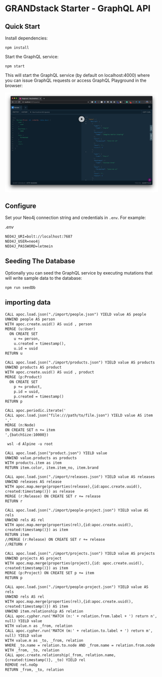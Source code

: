 # GRANDstack Starter - GraphQL API

## Quick Start

Install dependencies:

```
npm install
```

Start the GraphQL service:

```
npm start
```

This will start the GraphQL service (by default on localhost:4000) where you can issue GraphQL requests or access GraphQL Playground in the browser:

![GraphQL Playground](img/graphql-playground.png)

## Configure

Set your Neo4j connection string and credentials in `.env`. For example:

_.env_

```
NEO4J_URI=bolt://localhost:7687
NEO4J_USER=neo4j
NEO4J_PASSWORD=letmein
```

## Seeding The Database

Optionally you can seed the GraphQL service by executing mutations that will write sample data to the database:

```
npm run seedDb
```

## importing data

```cypher
CALL apoc.load.json("./import/people.json") YIELD value AS people
UNWIND people AS person
WITH apoc.create.uuid() AS uuid , person
MERGE (u:User)
  ON CREATE SET
    u += person,
  	u.created = timestamp(),
    u.id = uuid
RETURN u
```

```cypher
CALL apoc.load.json("./import/products.json") YIELD value AS products
UNWIND products AS product
WITH apoc.create.uuid() AS uuid , product
MERGE (p:Product)
  ON CREATE SET
    p += product,
    p.id = uuid,
  	p.created = timestamp()
RETURN p
```

```cypher
CALL apoc.periodic.iterate('
CALL apoc.load.json("file:///path/to/file.json") YIELD value AS item
','
MERGE (n:Node)
ON CREATE SET n += item
',{batchSize:10000})
```

```
 wsl -d Alpine -u root
```

```cypher
CALL apoc.load.json("product.json") YIELD value
UNWIND value.products as products
WITH products.item as item
RETURN item.color, item.item_no, item.brand
```

```cypher
CALL apoc.load.json("./import/releases.json") YIELD value AS releases
UNWIND releases AS release
WITH apoc.map.merge(properties(release),{id:apoc.create.uuid(), created:timestamp()}) as release
MERGE (r:Release) ON CREATE SET r += release
RETURN r
```

```cypher
CALL apoc.load.json("./import/people-project.json") YIELD value AS rels
UNWIND rels AS rel
WITH apoc.map.merge(properties(rel),{id:apoc.create.uuid(), created:timestamp()}) as item
RETURN item
//MERGE (r:Release) ON CREATE SET r += release
//RETURN r
```

```cypher
CALL apoc.load.json("./import/projects.json") YIELD value AS projects
UNWIND projects AS project
WITH apoc.map.merge(properties(project),{id: apoc.create.uuid(), created:timestamp()}) as item
MERGE (p:Project) ON CREATE SET p += item
RETURN p
```

```cypher
CALL apoc.load.json("./import/people-project.json") YIELD value AS rels
UNWIND rels AS rel
WITH apoc.map.merge(properties(rel),{id:apoc.create.uuid(), created:timestamp()}) AS item
UNWIND item.relationship AS relation
CALL apoc.cypher.run('MATCH (n:' + relation.from.label + ') return n', null) YIELD value
WITH value.n as _from, relation
CALL apoc.cypher.run('MATCH (m:' + relation.to.label + ') return m', null) YIELD value
WITH value.m as _to, _from, relation
WHERE _to.name = relation.to.node AND _from.name = relation.from.node
WITH _from, _to, relation
CALL apoc.create.relationship(_from, relation.name,{created:timestamp()}, _to) YIELD rel
REMOVE rel.noOp
RETURN _from, _to, relation
```
